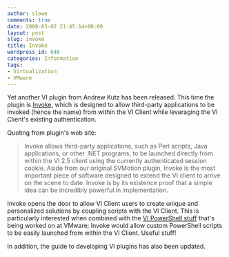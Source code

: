 ```yaml
---
author: slowe
comments: true
date: 2008-03-02 21:45:14+00:00
layout: post
slug: invoke
title: Invoke
wordpress_id: 648
categories: Information
tags:
- Virtualization
- VMware
---
```


Yet another VI plugin from Andrew Kutz has been released. This time the plugin is [Invoke](http://www.lostcreations.com/code/wiki/vmware/viplugins/invoke), which is designed to allow third-party applications to be invoked (hence the name) from within the VI Client while leveraging the VI Client's existing authentication.

Quoting from plugin's web site:

>Invoke allows third-party applications, such as Perl scripts, Java applications, or other .NET programs, to be launched directly from within the VI 2.5 client using the currently authenticated session cookie. Aside from our original SVMotion plugin, Invoke is the most important piece of software designed to extend the VI client to arrive on the scene to date. Invoke is by its existence proof that a simple idea can be incredibly powerful in implementation.

Invoke opens the door to allow VI Client users to create unique and personalized solutions by coupling scripts with the VI Client. This is particularly interested when combined with the [VI PowerShell stuff](http://blogs.vmware.com/vipowershell/) that's being worked on at VMware; Invoke would allow custom PowerShell scripts to be easily launched from within the VI Client. Useful stuff!

In addition, the guide to developing VI plugins has also been updated.
